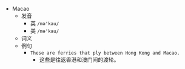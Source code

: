 - Macao
  - 发音
    - 英 `/mə'kau/`
    - 美 `/mə'kau/`
  - 词义
  - 例句
    - `These are ferries that ply between Hong Kong and Macao.`
      - 这些是往返香港和澳门间的渡轮。

